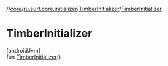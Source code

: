 //[core](../../../index.md)/[ru.surf.core.initializer](../index.md)/[TimberInitializer](index.md)/[TimberInitializer](-timber-initializer.md)

# TimberInitializer

[androidJvm]\
fun [TimberInitializer](-timber-initializer.md)()
